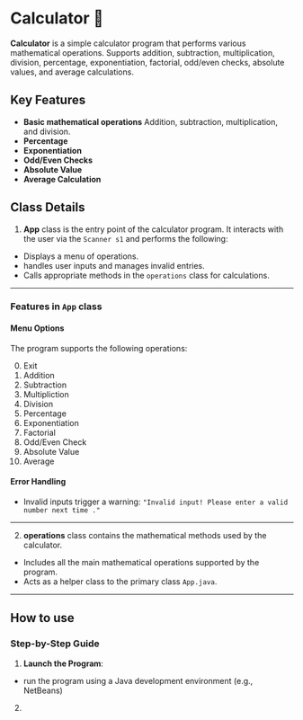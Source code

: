 # Calculator 🧮
**Calculator** is a simple calculator program that performs various mathematical operations. Supports addition, subtraction, multiplication, division, percentage, exponentiation, factorial, odd/even checks, absolute values, and average calculations.

## Key Features
- **Basic mathematical operations** Addition, subtraction, multiplication, and  division.
- **Percentage**
- **Exponentiation**
- **Odd/Even Checks**
- **Absolute Value**
- **Average Calculation**

## Class Details

1. **App** class is the entry point of the calculator program. It interacts with the user via the `Scanner s1`  and performs the following:
- Displays a menu of operations.
- handles user inputs and manages invalid entries.
- Calls appropriate methods in the `operations` class for calculations.
---
###  **Features in `App` class**
####  **Menu Options**
The program supports the following operations:
 
 0. Exit
1. Addition
2. Subtraction
3. Multipliction
4. Division
5. Percentage
6. Exponentiation
7. Factorial
8. Odd/Even Check
9. Absolute Value
10. Average

####  **Error Handling**
-  Invalid inputs trigger a warning:
`"Invalid input! Please enter a valid number next time ."`  
---


2. **operations** class contains the mathematical methods used by the calculator.
- Includes all the main mathematical operations supported by the program.
- Acts as a helper class to the primary class `App.java`.
---
## How to use
### Step-by-Step Guide
1. **Launch the Program**:
- run the program using a Java development environment (e.g., NetBeans)

2. 






<!--stackedit_data:
eyJoaXN0b3J5IjpbLTE4MDc5MDE0OTQsMTkxOTkzODg2LC0xNz
I2MzUzOTkxLDUyMTQ5NDIxMSwtODg4NjcyMzMxLC0xOTYxOTY1
MjQ2LC0xOTczOTgyOTQxLDExODE0OTg4NjUsLTQ0NjMxOTE0Mi
wyMDQyMjc5MjA5LDQyNDU2MjkwNF19
-->